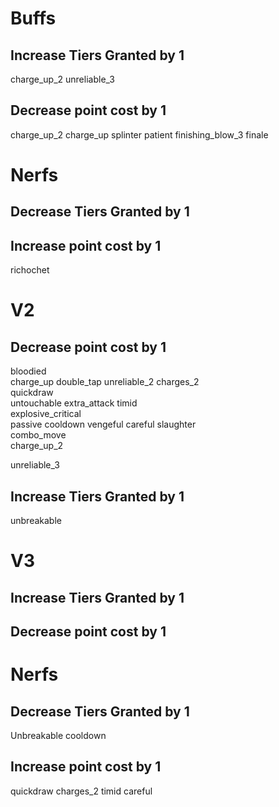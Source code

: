 # Buffs
## Increase Tiers Granted by 1 
charge_up_2
unreliable_3


##  Decrease point cost by 1
charge_up_2
charge_up
splinter
patient
finishing_blow_3
finale

# Nerfs

## Decrease Tiers Granted by 1 


##  Increase point cost by 1
richochet


# V2

##  Decrease point cost by 1
bloodied    
charge_up
double_tap 
unreliable_2
charges_2   
quickdraw   
untouchable 
extra_attack
timid   
explosive_critical  
passive 
cooldown
vengeful
careful 
slaughter   
combo_move  
charge_up_2 
 
unreliable_3


## Increase Tiers Granted by 1 
unbreakable




# V3

## Increase Tiers Granted by 1 


##  Decrease point cost by 1

 
# Nerfs

## Decrease Tiers Granted by 1 
Unbreakable
cooldown

##  Increase point cost by 1
quickdraw
charges_2
timid
careful


